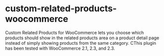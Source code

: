 custom-related-products-woocommerce
===================================

Custom Related Products for WooCommerce lets you choose which products should show in the related products area on a product detail page instead of simply showing products from the same category. CThis plugin has been tested with WooCommerce 2.1, 2.3, and 2.3.
